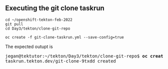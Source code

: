 ## Executing the git clone taskrun
```
cd ~/openshift-tekton-feb-2022
git pull
cd Day3/tekton/clone-git-repo

oc create -f git-clone-taskrun.yml --save-config=true
```

The expected outupt is

<pre>
jegan@tektutor:~/tekton/Day3/tekton/clone-git-repo$ <b>oc create -f git-clone-taskrun.yml --save-config=true</b>
taskrun.tekton.dev/git-clone-9txdd created
</pre>
